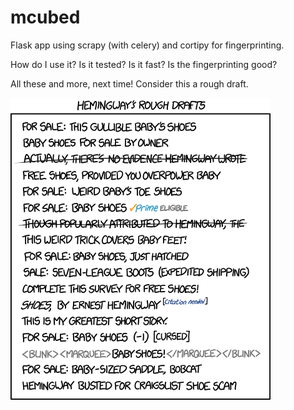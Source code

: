 # mcubed
Flask app using scrapy (with celery) and cortipy for fingerprinting.

How do I use it? Is it tested? Is it fast? Is the fingerprinting good?

All these and more, next time! Consider this a rough draft.

![alt tag](hemingway.png)
